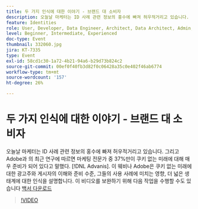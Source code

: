 ```yaml
---
title: 두 가지 인식에 대한 이야기 - 브랜드 대 소비자
description: 오늘날 마케터는 ID 사례 관련 정보의 홍수에 빠져 허우적거리고 있습니다. 그리고 Adobe과 Advanis의 최근 연구에 따르면 마케팅 전문가 중 37%만이 쿠키 없는 미래에 대해 매우 준비하고 있다고 말했습니다. 이 웨비나 Adobe은 쿠키 없는 미래에 대한 광고주와 게시자의 이해와 준비 수준, 그들의 사용 사례에 미치는 영향, 더 넓은 생태계에 대한 인식을 설명합니다.
feature: Identities
role: User, Developer, Data Engineer, Architect, Data Architect, Admin, Leader
level: Beginner, Intermediate, Experienced
doc-type: Event
thumbnail: 332060.jpg
jira: KT-7335
type: Event
exl-id: 58cd1c30-1a72-4b21-94a6-b29d73b824c2
source-git-commit: 00ef0f40fb3d82f0c06428a35c0e402f46ab6774
workflow-type: tm+mt
source-wordcount: '157'
ht-degree: 26%

---
```


# 두 가지 인식에 대한 이야기 - 브랜드 대 소비자

오늘날 마케터는 ID 사례 관련 정보의 홍수에 빠져 허우적거리고 있습니다. 그리고 Adobe과 의 최근 연구에 따르면 마케팅 전문가 중 37%만이 쿠키 없는 미래에 대해 매우 준비가 되어 있다고 말했다. [!DNL Advanis]. 이 웨비나 Adobe은 쿠키 없는 미래에 대한 광고주와 게시자의 이해와 준비 수준, 그들의 사용 사례에 미치는 영향, 더 넓은 생태계에 대한 인식을 설명합니다. 이 비디오를 보완하기 위해 다음 작업을 수행할 수도 있습니다 [백서 다운로드](assets/whitepaper-a-tale-of-two-perceptions.pdf)

>[!VIDEO](https://video.tv.adobe.com/v/332060/?learn=on)

